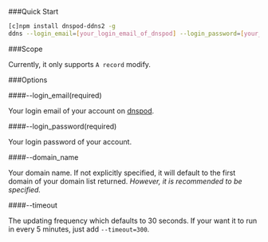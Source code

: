 ###Quick Start

```bash
[c]npm install dnspod-ddns2 -g
ddns --login_email=[your_login_email_of_dnspod] --login_password=[your_login_password_of_dnspod]
```

###Scope

Currently, it only supports ```A record``` modify.

###Options

####--login_email(required)

Your login email of your account on [dnspod](https://www.dnspod.cn).

####--login_password(required)

Your login password of your account.

####--domain_name

Your domain name. If not explicitly specified, it will default to the first domain of your domain list returned. *However, it is recommended to be specified.*

####--timeout

The updating frequency which defaults to 30 seconds. If your want it to run in every 5 minutes, just add ```--timeout=300```.
